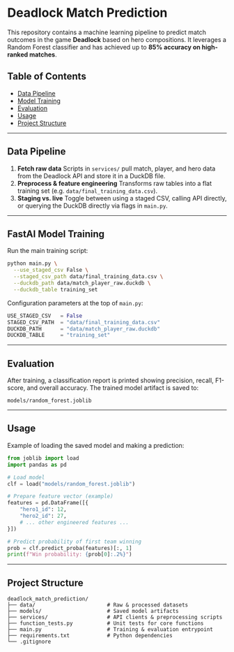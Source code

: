 # Deadlock Match Prediction

This repository contains a machine learning pipeline to predict match outcomes in the game **Deadlock** based on hero compositions. It leverages a Random Forest classifier and has achieved up to **85% accuracy on high-ranked matches**.

## Table of Contents

* [Data Pipeline](#data-pipeline)
* [Model Training](#model-training)
* [Evaluation](#evaluation)
* [Usage](#usage)
* [Project Structure](#project-structure)

---

## Data Pipeline

1. **Fetch raw data**
   Scripts in `services/` pull match, player, and hero data from the Deadlock API and store it in a DuckDB file.
2. **Preprocess & feature engineering**
   Transforms raw tables into a flat training set (e.g. `data/final_training_data.csv`).
3. **Staging vs. live**
   Toggle between using a staged CSV, calling API directly, or querying the DuckDB directly via flags in `main.py`.

---

## FastAI Model Training

Run the main training script:

```bash
python main.py \
  --use_staged_csv False \
  --staged_csv_path data/final_training_data.csv \
  --duckdb_path data/match_player_raw.duckdb \
  --duckdb_table training_set
```

Configuration parameters at the top of `main.py`:

```python
USE_STAGED_CSV   = False
STAGED_CSV_PATH  = "data/final_training_data.csv"
DUCKDB_PATH      = "data/match_player_raw.duckdb"
DUCKDB_TABLE     = "training_set"
```

---

## Evaluation

After training, a classification report is printed showing precision, recall, F1-score, and overall accuracy. The trained model artifact is saved to:

```
models/random_forest.joblib
```

---

## Usage

Example of loading the saved model and making a prediction:

```python
from joblib import load
import pandas as pd

# Load model
clf = load("models/random_forest.joblib")

# Prepare feature vector (example)
features = pd.DataFrame([{
    "hero1_id": 12,
    "hero2_id": 27,
    # ... other engineered features ...
}])

# Predict probability of first team winning
prob = clf.predict_proba(features)[:, 1]
print(f"Win probability: {prob[0]:.2%}")
```

---

## Project Structure

```text
deadlock_match_prediction/
├── data/                       # Raw & processed datasets
├── models/                     # Saved model artifacts
├── services/                   # API clients & preprocessing scripts
├── function_tests.py           # Unit tests for core functions
├── main.py                     # Training & evaluation entrypoint
├── requirements.txt            # Python dependencies
└── .gitignore
```

